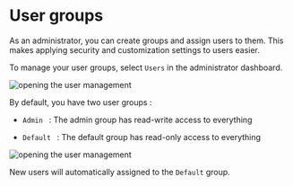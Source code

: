 # User groups

As an administrator, you can create groups and assign users to them. This makes applying security and customization settings to users easier.

To manage your user groups, select ```Users``` in the administrator dashboard.

![opening the user management](https://dl.dropboxusercontent.com/s/sclu8e2gj8q4fk6/99.png?dl=0)

By default, you have two user groups :

*  ```Admin ``` : The admin group has read-write access to everything

*  ```Default ``` : The default group has read-only access to everything

![opening the user management](https://dl.dropboxusercontent.com/s/rlgdsqsg44vogr3/103.png?dl=0)

New users will automatically assigned to the ```Default``` group.

